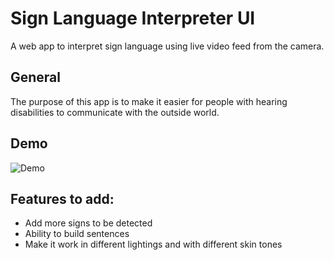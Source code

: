# Sign Language Interpreter UI

A web app to interpret sign language using live video feed from the camera.

## General

The purpose of this app is to make it easier for people with hearing disabilities to communicate with the outside world.

## Demo

![Demo](https://media.giphy.com/media/1JzCwuOdBUCE80mjVD/giphy.gif)

## Features to add:

- Add more signs to be detected
- Ability to build sentences
- Make it work in different lightings and with different skin tones
